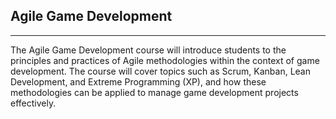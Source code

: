 ## Agile Game Development
---
The Agile Game Development course will introduce students to the principles and practices of Agile methodologies within the context of game development. 
The course will cover topics such as Scrum, Kanban, Lean Development, and Extreme Programming (XP), and how these methodologies can be applied to manage game development projects effectively.
